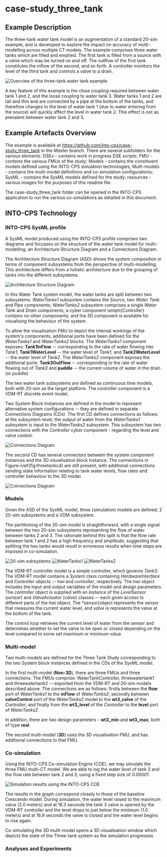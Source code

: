 # case-study_three_tank

## Example Description

The three-tank water tank model is an augmentation of a standard 20-sim example, and is developed to explore the impact on accuracy of multi-modelling across multiple CT models. The example comprises three water tanks which are filled and emptied. The first tank is filled from a source with a valve which may be turned on and off. The outflow of the first tank constitutes the inflow of the second, and so forth. A controller monitors the level of the third tank and controls a valve to a drain. 

![Overview of the three-tank water tank example](resources/ttwt_overview.png?raw=true "TTWT")


A key feature of this example is the close coupling required between water tank 1 and 2, and the loose coupling to water tank 3. Water tanks 1 and 2 are tall and thin and are connected by a pipe at the bottom of the tanks, and therefore changes to the level of water tank 1 (due to water entering from the source) will quickly affect the level in water tank 2. This effect is not as prevalent between water tank 2 and 3. 

## Example Artefacts Overview

The example is available at https://github.com/into-cps/case-study_three_tank in the *Master* branch. There are several subfolders for the various elements: DSEs - contains work in progress DSE scripts; FMU - contains the various FMUs of the study; Models - contains the constituent models defined using the INTO-CPS simulation technologies; Multi-models - contains the multi-model definitions and co-simulation configurations; SysML - contains the SysML models defined for the study; resources - various images for the purposes of this readme file. 

The case-study_three_tank folder can be opened in the INTO-CPS application to run the various co-simulations as detailed in this document.

## INTO-CPS Technology

### INTO-CPS SysML profile

A SysML model produced using the INTO-CPS profile comprises two diagrams and focusses on the structure of the water tank model for multi-modelling; an Architecture Structure Diagram and a Connections Diagram. 

The Architecture Structure Diagram (ASD) shows the system composition in terms of component subsystems from the perspective of multi-modelling. This architecture differs from a holistic architecture due to the grouping of tanks into the different subsystems. 

![Architecture Structure Diagram](resources/ttwt_asd_vis.png?raw=true "Architecture Structure Diagram")


In this Water Tank system model, the water tanks are split between two subsystems: *WaterTanks1* subsystem contains the *Source*, two *Water Tank* and   *Pipe* components; *WaterTanks2* subsystem comprises a single *Water Tank* and *Drain* components;  a cyber component \emph{Controller} contains no other components; and the 3D component is available for visualising the behaviour of the system. 

To allow the visualisation FMU to depict the internal workings of the system's components, additional ports have been defined for the *WaterTanks1* and  *WaterTanks2* blocks. The *WaterTanks1* component exposes: **Tank1InFlow** -- corresponding to the rate of water flowing into *Tank1*; **Tank1WaterLevel** -- the water level of *Tank1*; and **Tank2WaterLevel** -- the water level of *Tank2*. The *WaterTanks2* component exposes the additional ports: **Tank3OutFlow** -- corresponding to the rate of water flowing out of *Tank3* and **puddle** -- the current volume of water in the drain (or puddle).

The two water tank subsystems are defined as continuous time models, both with 20-sim as the target platform. The controller component is a VDM-RT discrete event model. 

Two System Block Instances are defined in the model to represent alternative system configurations -- they are defined in separate Connections Diagrams (CDs). The first CD defines connections as follows: at the subsystem-level,  the output of water from the *WaterTanks1* subsystem is input to the *WaterTanks2* subsystem. This subsystem has two connections with the *Controller* cyber component - regarding the level and valve control.


![Connections Diagram](resources/ttwt_cd.png?raw=true "Connections Diagram")

The second CD has several connectors between the system component instances and the 3D visualisation block instance. The connections in Figure~\ref{fig:threetankcd} are still present, with additional connections sending state information relating to tank water levels, flow rates and controller behaviour to the 3D model.

![Connections Diagram](resources/ttwt_cd_vis.png?raw=true "Connections Diagram")

### Models

Given the ASD of the SysML model, three (simulation) models are defined; 2 20-sim subsystems and a VDM subsystem.

The partitioning of the 20-sim model is straightforward, with a single signal between the two 20-sim subsystems representing the flow of water between tanks 2 and 3. The rationale behind this split is that the flow rate between tank 1 and 2 has a high frequency and amplitude, suggesting that splitting the two tanks would result in erroneous results when time steps are imposed in co-simulation. 

![20-sim subsystems](resources/ttwt_20sim_fmus.png?raw=true "Subsystems")
![WaterTanks1](resources/ttwt_20sim_wt1fmu.png?raw=true "WT1")
![WaterTanks2](resources/ttwt_20sim_wt2fmu.png?raw=true "WT2")

The VDM-RT controller model is a simple controller, which governs *Tank3*. The VDM-RT model contains a *System* class containing *HardwareInterface*  and *Controller* objects -- *hwi*  and *controller*, respectively. The *hwi* object includes the input and output variables of the model and design parameters. The *controller* object is supplied with an instance of the *LevelSensor*  (*sensor*) and *ValveActuator* (*valve*) classes -- each given access to different parts of the *hwi* object. The *sensor}object represents the sensor that measures the current water level, and *valve* is  represents the valve at the bottom of the tank.

The control loop retrieves the current level of water from the sensor and determines whether to set the valve to be open or closed depending on the level compared to some set maximum or minimum value. 


### Multi-model

Two multi-models are defined for the Three Tank Study corresponding to the two System block instances defined in the CDs of the SysML model. 

In the first multi-model (**Non-3D**), there are three FMUs and three connections. The FMUs comprise: WaterTankController, threewatertank1 and threewatertank2 -- exported from the VDM-RT and 20-sim models described above. The connections are as follows:  firstly between the **flow** port of *WaterTanks1* to the **inFlow** of *WaterTanks2*; secondly between **valveControl** port of the *WaterTanks2* model to the **wt3_valve** of the *Controller*; and finally from the **wt3_level** of the *Controller* to the **level** port of *WaterTanks2*. 

In addition, there are two design parameters - **wt3\_min** and **wt3\_max**, both of type **real**.

The second multi-model (**3D**) uses the 3D visualisation FMU, and has additional connections to that FMU.

### Co-simulation

Using the INTO-CPS Co-simulation Engine (COE), we may simulate the three FMU multi-CT model. We are able to log the water level of tank 3 and the flow rate between tank 2 and 3, using a fixed step size of  *0.00001*.

![Simulation results using the INTO-CPS COE](resources/ttwt_coe_res.png?raw=true "Results")

The results in the graph correspond closely to those of the baseline Crescendo model. During simulation, the water level raised to the maximum value (2.0 meters) and at 16.3 seconds the tank 3 valve is opened by the VDM-RT controller and the level drops to just below the minimum (1.0 meters) and at 16.9 seconds the valve is closed and the water level begins to rise again.

Co-simulating the 3D multi-model opens a 3D visualisation window which depicts the state of the Three-tank system as the simulation progresses. 


### Analyses and Experiments
